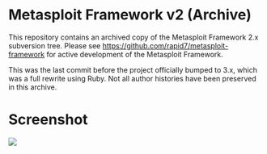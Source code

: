 Metasploit Framework v2 (Archive)
=================================

This repository contains an archived copy of the Metasploit Framework 2.x subversion tree. Please see https://github.com/rapid7/metasploit-framework for active development of the Metasploit Framework.

This was the last commit before the project officially bumped to 3.x, which was a full rewrite using Ruby. Not all author histories have been preserved in this archive.

Screenshot
==========

![](https://github.com/metasploit/framework2/blob/master/images/console.png)

